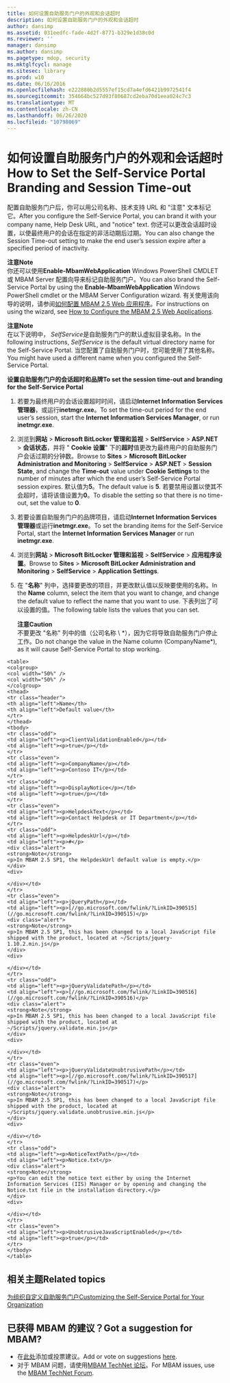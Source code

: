 ```yaml
---
title: 如何设置自助服务门户的外观和会话超时
description: 如何设置自助服务门户的外观和会话超时
author: dansimp
ms.assetid: 031eedfc-fade-4d2f-8771-b329e1d38c0d
ms.reviewer: ''
manager: dansimp
ms.author: dansimp
ms.pagetype: mdop, security
ms.mktglfcycl: manage
ms.sitesec: library
ms.prod: w10
ms.date: 06/16/2016
ms.openlocfilehash: e222880b2d5557ef15cd7a4efd6421b9972541f4
ms.sourcegitcommit: 354664bc527d93f80687cd2eba70d1eea024c7c3
ms.translationtype: MT
ms.contentlocale: zh-CN
ms.lasthandoff: 06/26/2020
ms.locfileid: "10798069"
---
```

# <span data-ttu-id="08c42-103">如何设置自助服务门户的外观和会话超时</span><span class="sxs-lookup"><span data-stu-id="08c42-103">How to Set the Self-Service Portal Branding and Session Time-out</span></span>


<span data-ttu-id="08c42-104">配置自助服务门户后，你可以用公司名称、技术支持 URL 和 "注意" 文本标记它。</span><span class="sxs-lookup"><span data-stu-id="08c42-104">After you configure the Self-Service Portal, you can brand it with your company name, Help Desk URL, and "notice" text.</span></span> <span data-ttu-id="08c42-105">你还可以更改会话超时设置，以使最终用户的会话在指定的非活动期后过期。</span><span class="sxs-lookup"><span data-stu-id="08c42-105">You can also change the Session Time-out setting to make the end user’s session expire after a specified period of inactivity.</span></span>

**<span data-ttu-id="08c42-106">注意</span><span class="sxs-lookup"><span data-stu-id="08c42-106">Note</span></span>**  
<span data-ttu-id="08c42-107">你还可以使用**Enable-MbamWebApplication** Windows PowerShell CMDLET 或 MBAM Server 配置向导来标记自助服务门户。</span><span class="sxs-lookup"><span data-stu-id="08c42-107">You can also brand the Self-Service Portal by using the **Enable-MbamWebApplication** Windows PowerShell cmdlet or the MBAM Server Configuration wizard.</span></span> <span data-ttu-id="08c42-108">有关使用该向导的说明，请参阅[如何配置 MBAM 2.5 Web 应用程序](how-to-configure-the-mbam-25-web-applications.md)。</span><span class="sxs-lookup"><span data-stu-id="08c42-108">For instructions on using the wizard, see [How to Configure the MBAM 2.5 Web Applications](how-to-configure-the-mbam-25-web-applications.md).</span></span>



**<span data-ttu-id="08c42-109">注意</span><span class="sxs-lookup"><span data-stu-id="08c42-109">Note</span></span>**  
<span data-ttu-id="08c42-110">在以下说明中， *SelfService*是自助服务门户的默认虚拟目录名称。</span><span class="sxs-lookup"><span data-stu-id="08c42-110">In the following instructions, *SelfService* is the default virtual directory name for the Self-Service Portal.</span></span> <span data-ttu-id="08c42-111">当您配置了自助服务门户时，您可能使用了其他名称。</span><span class="sxs-lookup"><span data-stu-id="08c42-111">You might have used a different name when you configured the Self-Service Portal.</span></span>



**<span data-ttu-id="08c42-112">设置自助服务门户的会话超时和品牌</span><span class="sxs-lookup"><span data-stu-id="08c42-112">To set the session time-out and branding for the Self-Service Portal</span></span>**

1.  <span data-ttu-id="08c42-113">若要为最终用户的会话设置超时时间，请启动**Internet Information Services 管理器**，或运行**inetmgr.exe**。</span><span class="sxs-lookup"><span data-stu-id="08c42-113">To set the time-out period for the end user’s session, start the **Internet Information Services Manager**, or run **inetmgr.exe**.</span></span>

2.  <span data-ttu-id="08c42-114">浏览到**网站** &gt; **Microsoft BitLocker 管理和监视** &gt; **SelfService** &gt; **ASP.NET** &gt; **会话状态**，并将 " **Cookie 设置**" 下的**超时**值更改为最终用户的自助服务门户会话过期的分钟数。</span><span class="sxs-lookup"><span data-stu-id="08c42-114">Browse to **Sites** &gt; **Microsoft BitLocker Administration and Monitoring** &gt; **SelfService** &gt; **ASP.NET** &gt; **Session State**, and change the **Time-out** value under **Cookie Settings** to the number of minutes after which the end user’s Self-Service Portal session expires.</span></span> <span data-ttu-id="08c42-115">默认值为**5**。</span><span class="sxs-lookup"><span data-stu-id="08c42-115">The default value is **5**.</span></span> <span data-ttu-id="08c42-116">若要禁用设置以使其不会超时，请将该值设置为**0**。</span><span class="sxs-lookup"><span data-stu-id="08c42-116">To disable the setting so that there is no time-out, set the value to **0**.</span></span>

3.  <span data-ttu-id="08c42-117">若要设置自助服务门户的品牌项目，请启动**Internet Information Services 管理器**或运行**inetmgr.exe**。</span><span class="sxs-lookup"><span data-stu-id="08c42-117">To set the branding items for the Self-Service Portal, start the **Internet Information Services Manager** or run **inetmgr.exe**.</span></span>

4.  <span data-ttu-id="08c42-118">浏览到**网站** &gt; **Microsoft BitLocker 管理和监视** &gt; **SelfService** &gt; **应用程序设置**。</span><span class="sxs-lookup"><span data-stu-id="08c42-118">Browse to **Sites** &gt; **Microsoft BitLocker Administration and Monitoring** &gt; **SelfService** &gt; **Application Settings**.</span></span>

5.  <span data-ttu-id="08c42-119">在 "**名称**" 列中，选择要更改的项目，并更改默认值以反映要使用的名称。</span><span class="sxs-lookup"><span data-stu-id="08c42-119">In the **Name** column, select the item that you want to change, and change the default value to reflect the name that you want to use.</span></span> <span data-ttu-id="08c42-120">下表列出了可以设置的值。</span><span class="sxs-lookup"><span data-stu-id="08c42-120">The following table lists the values that you can set.</span></span>

    **<span data-ttu-id="08c42-121">注意</span><span class="sxs-lookup"><span data-stu-id="08c42-121">Caution</span></span>**  
    <span data-ttu-id="08c42-122">不要更改 "名称" 列中的值（公司名称 \ \*），因为它将导致自助服务门户停止工作。</span><span class="sxs-lookup"><span data-stu-id="08c42-122">Do not change the value in the Name column (CompanyName\*), as it will cause Self-Service Portal to stop working.</span></span>



~~~
<table>
<colgroup>
<col width="50%" />
<col width="50%" />
</colgroup>
<thead>
<tr class="header">
<th align="left">Name</th>
<th align="left">Default value</th>
</tr>
</thead>
<tbody>
<tr class="odd">
<td align="left"><p>ClientValidationEnabled</p></td>
<td align="left"><p>true</p></td>
</tr>
<tr class="even">
<td align="left"><p>CompanyName</p></td>
<td align="left"><p>Contoso IT</p></td>
</tr>
<tr class="odd">
<td align="left"><p>DisplayNotice</p></td>
<td align="left"><p>true</p></td>
</tr>
<tr class="even">
<td align="left"><p>HelpdeskText</p></td>
<td align="left"><p>Contact Helpdesk or IT Department</p></td>
</tr>
<tr class="odd">
<td align="left"><p>HelpdeskUrl</p></td>
<td align="left"><p>#</p>
<div class="alert">
<strong>Note</strong>  
<p>In MBAM 2.5 SP1, the HelpdeskUrl default value is empty.</p>
</div>
<div>

</div></td>
</tr>
<tr class="even">
<td align="left"><p>jQueryPath</p></td>
<td align="left"><p>[//go.microsoft.com/fwlink/?LinkID=390515](//go.microsoft.com/fwlink/?LinkID=390515)</p>
<div class="alert">
<strong>Note</strong>  
<p>In MBAM 2.5 SP1, this has been changed to a local JavaScript file shipped with the product, located at ~/Scripts/jquery-1.10.2.min.js</p>
</div>
<div>

</div></td>
</tr>
<tr class="odd">
<td align="left"><p>jQueryValidatePath</p></td>
<td align="left"><p>[//go.microsoft.com/fwlink/?LinkID=390516](//go.microsoft.com/fwlink/?LinkID=390516)</p>
<div class="alert">
<strong>Note</strong>  
<p>In MBAM 2.5 SP1, this has been changed to a local JavaScript file shipped with the product, located at ~/Scripts/jquery.validate.min.js</p>
</div>
<div>

</div></td>
</tr>
<tr class="even">
<td align="left"><p>jQueryValidateUnobtrusivePath</p></td>
<td align="left"><p>[//go.microsoft.com/fwlink/?LinkID=390517](//go.microsoft.com/fwlink/?LinkID=390517)</p>
<div class="alert">
<strong>Note</strong>  
<p>In MBAM 2.5 SP1, this has been changed to a local JavaScript file shipped with the product, located at ~/Scripts/jquery.validate.unobtrusive.min.js</p>
</div>
<div>

</div></td>
</tr>
<tr class="odd">
<td align="left"><p>NoticeTextPath</p></td>
<td align="left"><p>Notice.txt</p>
<div class="alert">
<strong>Note</strong>  
<p>You can edit the notice text either by using the Internet Information Services (IIS) Manager or by opening and changing the Notice.txt file in the installation directory.</p>
</div>
<div>

</div></td>
</tr>
<tr class="even">
<td align="left"><p>UnobtrusiveJavaScriptEnabled</p></td>
<td align="left"><p>true</p></td>
</tr>
</tbody>
</table>
~~~





## <span data-ttu-id="08c42-123">相关主题</span><span class="sxs-lookup"><span data-stu-id="08c42-123">Related topics</span></span>


[<span data-ttu-id="08c42-124">为组织自定义自助服务门户</span><span class="sxs-lookup"><span data-stu-id="08c42-124">Customizing the Self-Service Portal for Your Organization</span></span>](customizing-the-self-service-portal-for-your-organization.md)



## <span data-ttu-id="08c42-125">已获得 MBAM 的建议？</span><span class="sxs-lookup"><span data-stu-id="08c42-125">Got a suggestion for MBAM?</span></span>
- <span data-ttu-id="08c42-126">在[此处](http://mbam.uservoice.com/forums/268571-microsoft-bitlocker-administration-and-monitoring)添加或投票建议。</span><span class="sxs-lookup"><span data-stu-id="08c42-126">Add or vote on suggestions [here](http://mbam.uservoice.com/forums/268571-microsoft-bitlocker-administration-and-monitoring).</span></span> 
- <span data-ttu-id="08c42-127">对于 MBAM 问题，请使用[MBAM TechNet 论坛](https://social.technet.microsoft.com/Forums/home?forum=mdopmbam)。</span><span class="sxs-lookup"><span data-stu-id="08c42-127">For MBAM issues, use the [MBAM TechNet Forum](https://social.technet.microsoft.com/Forums/home?forum=mdopmbam).</span></span> 





